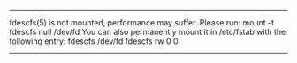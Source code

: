 ********************************************************************************
fdescfs(5) is not mounted, performance may suffer. Please run:
mount -t fdescfs null /dev/fd
You can also permanently mount it in /etc/fstab with the following entry:
fdescfs /dev/fd  fdescfs  rw  0  0
********************************************************************************
